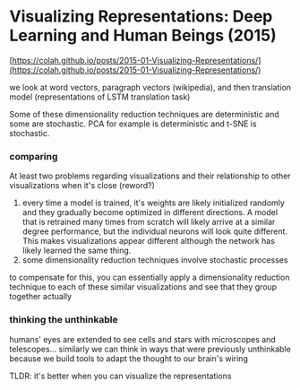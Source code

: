 # Visualizing Representations: Deep Learning and Human Beings (2015)

[https://colah.github.io/posts/2015-01-Visualizing-Representations/](https://colah.github.io/posts/2015-01-Visualizing-Representations/)

we look at word vectors, paragraph vectors (wikipedia), and then translation model (representations of LSTM translation task)

Some of these dimensionality reduction techniques are deterministic and some are stochastic. PCA for example is deterministic and t-SNE is stochastic.

### comparing

At least two problems regarding visualizations and their relationship to other visualizations when it's close (reword?)

1. every time a model is trained, it's weights are likely initialized randomly and they gradually become optimized in different directions. A model that is retrained many times from scratch will likely arrive at a similar degree performance, but the individual neurons will look quite different. This makes visualizations appear different although the network has likely learned the same thing.
2. some dimensionality reduction techniques involve stochastic processes

to compensate for this, you can essentially apply a dimensionality reduction technique to each of these similar visualizations and see that they group together actually

### thinking the unthinkable

humans' eyes are extended to see cells and stars with microscopes and telescopes... similarly we can think in ways that were previously unthinkable because we build tools to adapt the thought to our brain's wiring

TLDR: it's better when you can visualize the representations